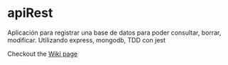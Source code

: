 # apiRest
Aplicación para registrar una base de datos para poder consultar, borrar, modificar.
Utilizando express, mongodb, TDD con jest

Checkout the [Wiki page](../../wiki)







